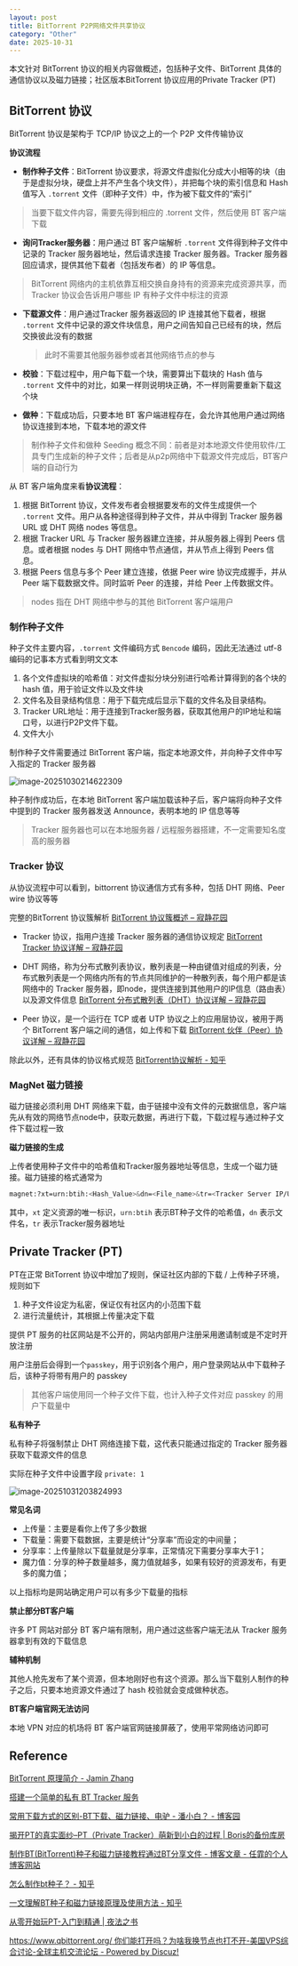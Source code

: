 ```yaml
---
layout: post
title: BitTorrent P2P网络文件共享协议
category: "Other"
date: 2025-10-31
---
```



本文针对 BitTorrent 协议的相关内容做概述，包括种子文件、BitTorrent 具体的通信协议以及磁力链接；社区版本BitTorrent 协议应用的Private Tracker (PT)

## BitTorrent 协议

BitTorrent 协议是架构于 TCP/IP 协议之上的一个 P2P 文件传输协议

**协议流程**

* **制作种子文件**：BitTorrent 协议要求，将源文件虚拟化分成大小相等的块（由于是虚拟分块，硬盘上并不产生各个块文件），并把每个块的索引信息和 Hash 值写入 `.torrent` 文件（即种子文件）中，作为被下载文件的“索引”

> 当要下载文件内容，需要先得到相应的 .torrent 文件，然后使用 BT 客户端下载 

* **询问Tracker服务器**：用户通过 BT 客户端解析 `.torrent` 文件得到种子文件中记录的 Tracker 服务器地址，然后请求连接 Tracker 服务器。Tracker 服务器回应请求，提供其他下载者（包括发布者）的 IP 等信息。

> BitTorrent 网络内的主机依靠互相交换自身持有的资源来完成资源共享，而 Tracker 协议会告诉用户哪些 IP 有种子文件中标注的资源

* **下载源文件**：用户通过Tracker 服务器返回的 IP 连接其他下载者，根据 `.torrent` 文件中记录的源文件块信息，用户之间告知自己已经有的块，然后交换彼此没有的数据

  > 此时不需要其他服务器参或者其他网络节点的参与

* **校验**：下载过程中，用户每下载一个块，需要算出下载块的 Hash 值与 `.torrent` 文件中的对比，如果一样则说明块正确，不一样则需要重新下载这个块
* **做种**：下载成功后，只要本地 BT 客户端进程存在，会允许其他用户通过网络协议连接到本地，下载本地的源文件

> 制作种子文件和做种 Seeding 概念不同：前者是对本地源文件使用软件/工具专门生成新的种子文件；后者是从p2p网络中下载源文件完成后，BT客户端的自动行为

从 BT 客户端角度来看**协议流程**：

1. 根据 BitTorrent 协议，文件发布者会根据要发布的文件生成提供一个 `.torrent` 文件。用户从各种途径得到种子文件，并从中得到 Tracker 服务器 URL 或 DHT 网络 nodes 等信息。
2. 根据 Tracker URL 与 Tracker 服务器建立连接，并从服务器上得到 Peers 信息。或者根据 nodes 与 DHT 网络中节点通信，并从节点上得到 Peers 信息。
3. 根据 Peers 信息与多个 Peer 建立连接，依据 Peer wire 协议完成握手，并从 Peer 端下载数据文件。同时监听 Peer 的连接，并给 Peer 上传数据文件。

> nodes 指在 DHT 网络中参与的其他 BitTorrent 客户端用户

### 制作种子文件

种子文件主要内容，`.torrent` 文件编码方式 `Bencode` 编码，因此无法通过 utf-8 编码的记事本方式看到明文文本

1. 各个文件虚拟块的哈希值：对文件虚拟分块分别进行哈希计算得到的各个块的 hash 值，用于验证文件以及文件块
2. 文件名及目录结构信息：用于下载完成后显示下载的文件名及目录结构。
3. Tracker URL地址：用于连接到Tracker服务器，获取其他用户的IP地址和端口号，以进行P2P文件下载。
4. 文件大小

制作种子文件需要通过 BitTorrent 客户端，指定本地源文件，并向种子文件中写入指定的 Tracker 服务器

![image-20251030214622309](/pic/image-20251031205528031.png)

种子制作成功后，在本地 BitTorrent 客户端加载该种子后，客户端将向种子文件中提到的 Tracker 服务器发送 Announce，表明本地的 IP 信息等等

> Tracker 服务器也可以在本地服务器 / 远程服务器搭建，不一定需要知名度高的服务器

### Tracker 协议

从协议流程中可以看到，bittorrent 协议通信方式有多种，包括 DHT 网络、Peer wire 协议等等

完整的BitTorrent 协议簇解析 [BitTorrent 协议簇概述 – 寂静花园](https://www.addesp.com/archives/5236)

* Tracker 协议，指用户连接 Tracker 服务器的通信协议规定
  [BitTorrent Tracker 协议详解 – 寂静花园](https://www.addesp.com/archives/5313)

* DHT 网络，称为分布式散列表协议，散列表是一种由键值对组成的列表，分布式散列表是一个网络内所有的节点共同维护的一种散列表，每个用户都是该网络中的 Tracker 服务器，即node，提供连接到其他用户的IP信息（路由表）以及源文件信息
  [BitTorrent 分布式散列表（DHT）协议详解 – 寂静花园](https://www.addesp.com/archives/5428)
* Peer 协议，是一个运行在 TCP 或者 UTP 协议之上的应用层协议，被用于两个 BitTorrent 客户端之间的通信，如上传和下载
  [BitTorrent 伙伴（Peer）协议详解 – 寂静花园](https://www.addesp.com/archives/5271)

除此以外，还有具体的协议格式规范 [BitTorrent协议解析 - 知乎](https://zhuanlan.zhihu.com/p/406071341)

### MagNet 磁力链接 

磁力链接必须利用 DHT 网络来下载，由于链接中没有文件的元数据信息，客户端先从有效的网络节点node中，获取元数据，再进行下载，下载过程与通过种子文件下载过程一致

**磁力链接的生成**

上传者使用种子文件中的哈希值和Tracker服务器地址等信息，生成一个磁力链接。磁力链接的格式通常为

````bash
magnet:?xt=urn:btih:<Hash_Value>&dn=<File_name>&tr=<Tracker Server IP/URL>
````

其中，`xt` 定义资源的唯一标识，`urn:btih` 表示BT种子文件的哈希值，`dn` 表示文件名，`tr` 表示Tracker服务器地址

## Private Tracker (PT)

PT在正常 BitTorrent 协议中增加了规则，保证社区内部的下载 / 上传种子环境，规则如下

1. 种子文件设定为私密，保证仅有社区内的小范围下载
2. 进行流量统计，其根据上传量决定下载

提供 PT 服务的社区网站是不公开的，网站内部用户注册采用邀请制或是不定时开放注册

用户注册后会得到一个`passkey`，用于识别各个用户，用户登录网站从中下载种子后，该种子将带有用户的 passkey

> 其他客户端使用同一个种子文件下载，也计入种子文件对应 passkey 的用户下载量中

**私有种子**

私有种子将强制禁止 DHT 网络连接下载，这代表只能通过指定的 Tracker 服务器获取下载源文件的信息

实际在种子文件中设置字段 `private: 1`

![image-20251031203824993](/pic/image-20251031203824993.png)

**常见名词**

* 上传量：主要是看你上传了多少数据
* 下载量：需要下载数据，主要是统计“分享率”而设定的中间量；
* 分享率：上传量除以下载量就是分享率，正常情况下需要分享率大于1；
* 魔力值：分享的种子数量越多，魔力值就越多，如果有较好的资源发布，有更多的魔力值；

以上指标均是网站确定用户可以有多少下载量的指标

**禁止部分BT客户端**

许多 PT 网站对部分 BT 客户端有限制，用户通过这些客户端无法从 Tracker 服务器拿到有效的下载信息

**辅种机制**

其他人抢先发布了某个资源，但本地刚好也有这个资源。那么当下载别人制作的种子之后，只要本地资源文件通过了 hash 校验就会变成做种状态。

**BT客户端官网无法访问**

本地 VPN 对应的机场将 BT 客户端官网链接屏蔽了，使用平常网络访问即可

## Reference

[BitTorrent 原理简介 - Jamin Zhang](https://jaminzhang.github.io/p2p/BitTorrent-Principle-Introduction/)

[搭建一个简单的私有 BT Tracker 服务](https://blog.waynecommand.com/post/bt-tracker-server)

[常用下载方式的区别-BT下载、磁力链接、电驴 - 潘小白？ - 博客园](https://www.cnblogs.com/pxb2018/p/10793115.html)

[揭开PT的真实面纱–PT（Private Tracker）萌新到小白的过程 | Boris的备份库房](https://boriskp.github.io/PT/)

[制作BT(BitTorrent)种子和磁力链接教程通过BT分享文件 - 博客文章 - 任霏的个人博客网站](https://blog.renfei.net/posts/1003434)

[怎么制作bt种子？ - 知乎](https://www.zhihu.com/question/62389792)

[一文理解BT种子和磁力链接原理及使用方法 - 知乎](https://zhuanlan.zhihu.com/p/624728723)

[从零开始玩PT-入门到精通 | 夜法之书](https://v20blog.17lai.site/posts/9806d7f1/)

[https://www.qbittorrent.org/ 你们能打开吗？为啥我换节点也打不开-美国VPS综合讨论-全球主机交流论坛 - Powered by Discuz!](https://hostloc.com/thread-1169134-1-1.html)
